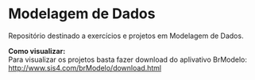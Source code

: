 # Modelagem de Dados
Repositório destinado a exercícios e projetos em Modelagem de Dados.

<strong>Como visualizar:</strong>
<br>Para visualizar os projetos basta fazer download do aplivativo BrModelo: http://www.sis4.com/brModelo/download.html
